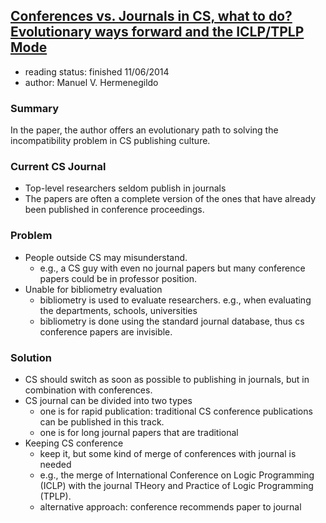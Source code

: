 ## [Conferences vs. Journals in CS, what to do? Evolutionary ways forward and the ICLP/TPLP Mode](http://www.dagstuhl.de/mat/Files/12/12452/12452.HermenegildoManuel.Paper.pdf)

- reading status: finished 11/06/2014
- author: Manuel V. Hermenegildo

### Summary
In the paper, the author offers an evolutionary path to solving the incompatibility problem in CS publishing culture.

### Current CS Journal
- Top-level researchers seldom publish in journals
- The papers are often a complete version of the ones that have already been published in conference proceedings.

### Problem
- People outside CS may misunderstand.
  - e.g., a CS guy with even no journal papers but many conference papers could be in professor position.
- Unable for bibliometry evaluation
  - bibliometry is used to evaluate researchers. e.g., when evaluating the departments, schools, universities
  - bibliometry is done using the standard journal database, thus cs conference papers are invisible.

### Solution
- CS should switch as soon as possible to publishing in journals, but in combination with conferences.
- CS journal can be divided into two types
  - one is for rapid publication: traditional CS conference publications can be published in this track.
  - one is for long journal papers that are traditional 
- Keeping CS conference
  - keep it, but some kind of merge of conferences with journal is needed
  - e.g., the merge of International Conference on Logic Programming (ICLP) with the journal THeory and Practice of Logic Programming (TPLP).
  - alternative approach: conference recommends paper to journal
